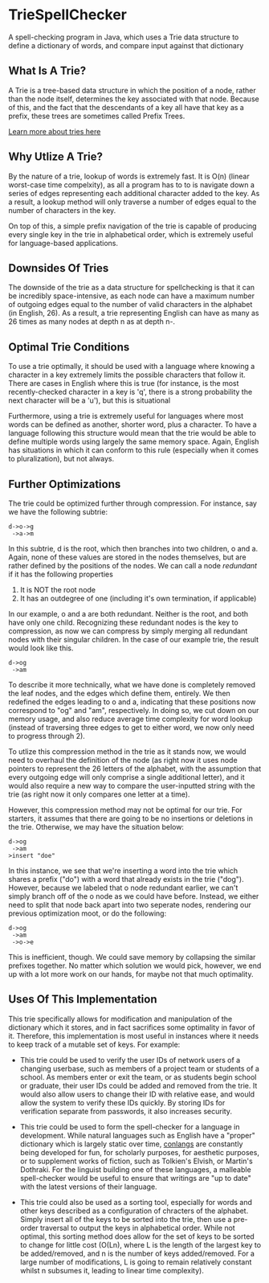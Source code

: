 # TrieSpellChecker
A spell-checking program in Java, which uses a Trie data structure to define a dictionary of words, and compare input against that dictionary

## What Is A Trie?

A Trie is a tree-based data structure in which the position of a node, rather than the node itself, determines the key associated with that node. Because of this, and the fact that the descendants of a key all have that key as a prefix, these trees are sometimes called Prefix Trees.

[Learn more about tries here](https://en.wikipedia.org/wiki/Trie)

## Why Utlize A Trie?

By the nature of a trie, lookup of words is extremely fast. It is O(n) (linear worst-case time compelxity), as all a program has to to is navigate down a series of edges representing each additional character added to the key. As a result, a lookup method will only traverse a number of edges equal to the number of characters in the key.

On top of this, a simple prefix navigation of the trie is capable of producing every single key in the trie in alphabetical order, which is extremely useful for language-based applications.

## Downsides Of Tries

The downside of the trie as a data structure for spellchecking is that it can be incredibly space-intensive, as each node can have a maximum number of outgoing edges equal to the number of valid characters in the alphabet (in English, 26). As a result, a trie representing English can have as many as 26 times as many nodes at depth n as at depth n-.

## Optimal Trie Conditions

To use a trie optimally, it should be used with a language where knowing a character in a key extremely limits the possible characters that follow it. There are cases in English where this is true (for instance, is the most recently-checked character in a key is 'q', there is a strong probability the next character will be a 'u'), but this is situational

Furthermore, using a trie is extremely useful for languages where most words can be defined as another, shorter word, plus a character. To have a language following this structure would mean that the trie would be able to define multiple words using largely the same memory space. Again, English has situations in which it can conform to this rule (especially when it comes to pluralization), but not always.

## Further Optimizations

The trie could be optimized further through compression. For instance, say we have the following subtrie:

	d->o->g
	 ->a->m

In this subtrie, d is the root, which then branches into two children, o and a. Again, none of these values are stored in the nodes themselves, but are rather defined by the positions of the nodes. We can call a node *redundant* if it has the following properties

1. It is NOT the root node
2. It has an outdegree of one (including it's own termination, if applicable)

In our example, o and a are both redundant. Neither is the root, and both have only one child. Recognizing these redundant nodes is the key to compression, as now we can compress by simply merging all redundant nodes with their singular children. In the case of our example trie, the result would look like this.
	
	d->og
	 ->am

To describe it more technically, what we have done is completely removed the leaf nodes, and the edges which define them, entirely. We then redefined the edges leading to o and a, indicating that these positions now correspond to "og" and "am", respectively. In doing so, we cut down on our memory usage, and also reduce average time complexity for word lookup (instead of traversing three edges to get to either word, we now only need to progress through 2).

To utlize this compression method in the trie as it stands now, we would need to overhaul the definition of the node (as right now it uses node pointers to represent the 26 letters of the alphabet, with the assumption that every outgoing edge will only comprise a single additional letter), and it would also require a new way to compare the user-inputted string with the trie (as right now it only compares one letter at a time).

However, this compression method may not be optimal for our trie. For starters, it assumes that there are going to be no insertions or deletions in the trie. Otherwise, we may have the situation below:

	d->og
	 ->am
	>insert "doe"

In this instance, we see that we're inserting a word into the trie which shares a prefix ("do") with a word that already exists in the trie ("dog"). However, because we labeled that o node redundant earlier, we can't simply branch off of the o node as we could have before. Instead, we either need to split that node back apart into two seperate nodes, rendering our previous optimization moot, or do the following:

	d->og
	 ->am
	 ->o->e

This is inefficient, though. We could save memory by collapsing the similar prefixes together. No matter which solution we would pick, however, we end up with a lot more work on our hands, for maybe not that much optimality.

## Uses Of This Implementation

This trie specifically allows for modification and manipulation of the dictionary which it stores, and in fact sacrifices some optimality in favor of it. Therefore, this implementation is most useful in instances where it needs to keep track of a mutable set of keys. For example:

* This trie could be used to verify the user IDs of network users of a changing userbase, such as members of a project team or students of a school. As members enter or exit the team, or as students begin school or graduate, their user IDs could be added and removed from the trie. It would also allow users to change their ID with relative ease, and would allow the system to verify these IDs quickly. By storing IDs for verification separate from passwords, it also increases security.

* This trie could be used to form the spell-checker for a language in development. While natural languages such as English have a "proper" dictionary which is largely static over time, [conlangs](https://en.wikipedia.org/wiki/Constructed_language) are constantly being developed for fun, for scholarly purposes, for aesthetic purposes, or to supplement works of fiction, such as Tolkien's Elvish, or Martin's Dothraki. For the linguist building one of these languages, a malleable spell-checker would be useful to ensure that writings are "up to date" with the latest versions of their language.

* This trie could also be used as a sorting tool, especially for words and other keys described as a configuration of chracters of the alphabet. Simply insert all of the keys to be sorted into the trie, then use a pre-order traversal to output the keys in alphabetical order. While not optimal, this sorting method does allow for the set of keys to be sorted to change for little cost (O(Ln), where L is the length of the largest key to be added/removed, and n is the number of keys added/removed. For a large number of modifications, L is going to remain relatively constant whilst n subsumes it, leading to linear time complexity). 
